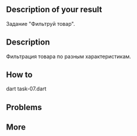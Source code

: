 ## Description of your result

Задание "Фильтруй товар".

## Description

Фильтрация товара по разным характеристикам.

## How to

dart task-07.dart

## Problems

## More
